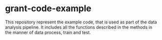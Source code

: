 # grant-code-example
This repository represent the example code, that is used as part of the data analysis pipeline. It includes all the functions described in the methods in the manner of data process, train and test. 
